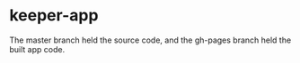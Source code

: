 # keeper-app

The master branch held the source code, and the gh-pages branch held the built app code.
